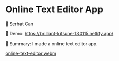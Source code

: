 # Online Text Editor App

🔵 Serhat Can

🔵 Demo: https://brilliant-kitsune-130115.netlify.app/

🔵 Summary: I made a online text editor app.

[online-text-editor.webm](https://user-images.githubusercontent.com/85739464/220733428-19b44c91-2906-47c7-86ce-75ecdab2d101.webm)

